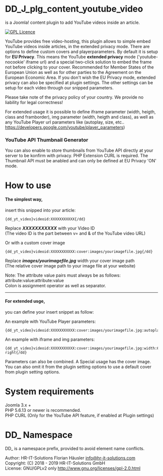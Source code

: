 # DD_J_plg_content_youtube_video
is a Joomla! content plugin to add YouTube videos inside an article.

[![GPL Licence](https://badges.frapsoft.com/os/gpl/gpl.png?v=102)](https://opensource.org/licenses/GPL-2.0/)

YouTube provides free video-hosting, this plugin allows to simple embed YouTube videos inside articles, in the extended privacy mode.
There are options to define custom covers and playerparameters. By default it is setup for **EU Privacy**. This means the YouTube **extended privacy** mode ('youtube-nocookie' iframe url)
and a special two-click solution to embed the frame not before clicking to your cover. Recommended for Member States of the European Union as well as for other parties to the Agreement on the European Economic Area.
If you don't wish the EU Privacy mode, extended privacy can also be specified at plugin settings. The other settings can be setup for each video through our snipped parameters.

Please take note of the privacy policy of your country. We provide no liability for legal correctness!

For extended usage it is possible to define iframe parameter (width, heigth, class and framborder),
img parameter (width, heigth and class),
as well as any YouTube Player url parameters like (autoplay, size, etc..
https://developers.google.com/youtube/player_parameters)

### YouTube API Thumbnail Generator
You can also enable to store thumbnails from YouTube API directly at your server to be konfirm with privacy.
PHP Extension CURL is required. The Thumbnail API must be anabled and can only be defined at EU Privacy 'ON' mode.

# How to use
#### The simplest way,
insert this snipped into your article:

    {dd_yt_video}videoid:XXXXXXXXXXX{/dd}

Replace ***XXXXXXXXXXX*** with your Video ID<br>
(The video ID is the part between v= and & of the YouTube video URL)


Or with a custom cover image

    {dd_yt_video}videoid:XXXXXXXXXXX:cover:images/yourimagefile.jpg{/dd}

Replace ***images/yourimagefile.jpg*** width your cover image path<br>
(The relative cover image path to your image file at your website)

Note: The attribute value pairs must always be as follows:<br>
attribute:value:attribute:value<br>
Colon is assignment operator as well as separator.

----

#### For extended usge,
you can define your insert snippet as follow:

An example with YouTube Player parameters:

    {dd_yt_video}videoid:XXXXXXXXXXX:cover:images/yourimagefile.jpg:autoplay:1:controls:1{/dd}

An example with iframe and img parameters:

    {dd_yt_video}videoid:XXXXXXXXXXX:cover:images/yourimagefile.jpg:width:640:height:360:class:pull-right{/dd}

Parameters can also be combined. A Special usage has the cover image. You can also omit it from the plugin setting options to use a default cover from plugin setting options.

# System requirements
Joomla 3.x +                                                                                <br>
PHP 5.6.13 or newer is recommended.															<br>
PHP CURL (Only for the YouTube API feature, if enabled at Plugin settings)

# DD_ Namespace
DD_ is a namespace prefix, provided to avoid element name conflicts.						<br>

Author: HR-IT-Solutions Florian Häusler <info@hr-it-solutions.com> 							<br>
Copyright: (C) 2018 - 2019 HR-IT-Solutions GmbH 											<br>
License: GNU/GPLv2 only http://www.gnu.org/licenses/gpl-2.0.html